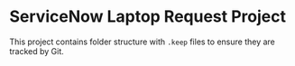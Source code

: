 # ServiceNow Laptop Request Project

This project contains folder structure with `.keep` files to ensure they are tracked by Git.